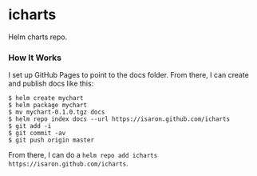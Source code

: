 # icharts
Helm charts repo.

### How It Works

I set up GitHub Pages to point to the docs folder. From there, I can create and publish docs like this:
```
$ helm create mychart
$ helm package mychart
$ mv mychart-0.1.0.tgz docs
$ helm repo index docs --url https://isaron.github.com/icharts
$ git add -i
$ git commit -av
$ git push origin master
```
From there, I can do a `helm repo add icharts https://isaron.github.com/icharts`.